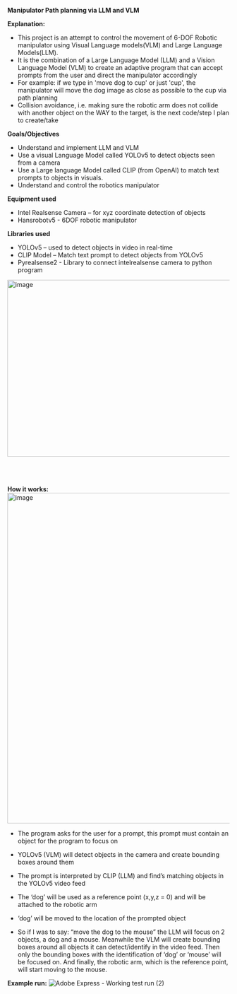 **Manipulator Path planning via LLM and VLM**

**Explanation:**
- This project is an attempt to control the movement of 6-DOF Robotic manipulator using Visual Language models(VLM) and Large Language Models(LLM).
-	It is the combination of a Large Language Model (LLM) and a Vision Language Model (VLM) to create an adaptive program that can accept prompts from the user and direct the manipulator accordingly
-	For example: if we type in 'move dog to cup' or just 'cup', the manipulator will move the dog image as close as possible to the cup via path planning
-	Collision avoidance, i.e. making sure the robotic arm does not collide with another object on the WAY to the target, is the next code/step I plan to create/take

**Goals/Objectives**
- Understand and implement LLM and VLM
- Use a visual Language Model called YOLOv5 to detect objects seen from a camera
- Use a Large language Model called CLIP (from OpenAI) to match text prompts to objects in visuals.
- Understand and control the robotics manipulator

**Equipment used**
- Intel Realsense Camera – for xyz coordinate detection of objects
- Hansrobotv5 - 6DOF robotic manipulator

**Libraries used**
- YOLOv5 – used to detect objects in video in real-time 
- CLIP Model – Match text prompt to detect objects from YOLOv5 
- Pyrealsense2 - Library to connect intelrealsense camera to python program
<img width="600" height="400" alt="image" src="https://github.com/user-attachments/assets/8cc6ef8c-e4b7-45d3-834c-2d537ba1ef30" />


<br>
<br>
<br>
<br>


**How it works:**
<img width="1756" height="748" alt="image" src="https://github.com/user-attachments/assets/6bc0230c-8fa3-4c8d-b8e9-a11b4118b48b" />
-	The program asks for the user for a prompt, this prompt must contain an object for the program to focus on
-	YOLOv5 (VLM) will detect objects in the camera and create bounding boxes around them
- The prompt is interpreted by CLIP (LLM) and find’s matching objects in the YOLOv5 video feed

- The ‘dog’ will be used as a reference point (x,y,z = 0) and will be attached to the robotic arm
- ‘dog’ will be moved to the location of the prompted object
- So if I was to say: “move the dog to the mouse” the LLM will focus on 2 objects, a dog and a mouse. Meanwhile the VLM will create bounding boxes around all objects it can detect/identify in the video feed. Then only the bounding boxes with the identification of ‘dog’ or ‘mouse’ will be focused on. And finally, the robotic arm, which is the reference point, will start moving to the mouse.


**Example run:**
![Adobe Express - Working test run (2)](https://github.com/user-attachments/assets/50bebfc6-4ae9-447d-aad9-c1abe6507192)
